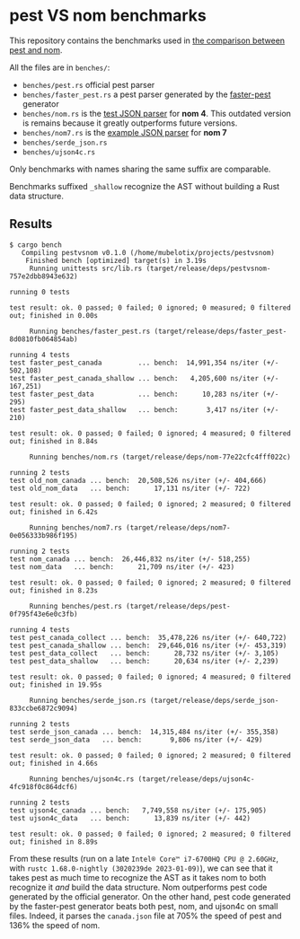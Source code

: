 # pest VS nom benchmarks

This repository contains the benchmarks used in [the comparison between pest and nom](https://github.com/pest-parser/pest/blob/4cdbfc767b05e0e21b3d1d7fb211139f8a6b93c4/README.md#sheer-performance).

All the files are in `benches/`:

- `benches/pest.rs` official pest parser
- `benches/faster_pest.rs` a pest parser generated by the [faster-pest](https://github.com/mubelotix/faster-pest) generator
- `benches/nom.rs` is the [test JSON parser](https://github.com/Geal/nom/blob/b5d11591056b6acf93834dc26f863aff6559c8ac/benches/json.rs) for **nom 4**. This outdated version is remains because it greatly outperforms future versions.
- `benches/nom7.rs` is the [example JSON parser](https://github.com/rust-bakery/nom/blob/main/examples/json.rs) for **nom 7**
- `benches/serde_json.rs`
- `benches/ujson4c.rs`

Only benchmarks with names sharing the same suffix are comparable.

Benchmarks suffixed `_shallow` recognize the AST without building a Rust data structure.

## Results

```
$ cargo bench
   Compiling pestvsnom v0.1.0 (/home/mubelotix/projects/pestvsnom)
    Finished bench [optimized] target(s) in 3.19s
     Running unittests src/lib.rs (target/release/deps/pestvsnom-757e2dbb8943e632)

running 0 tests

test result: ok. 0 passed; 0 failed; 0 ignored; 0 measured; 0 filtered out; finished in 0.00s

     Running benches/faster_pest.rs (target/release/deps/faster_pest-8d0810fb064854ab)

running 4 tests
test faster_pest_canada         ... bench:  14,991,354 ns/iter (+/- 502,108)
test faster_pest_canada_shallow ... bench:   4,205,600 ns/iter (+/- 167,251)
test faster_pest_data           ... bench:      10,283 ns/iter (+/- 295)
test faster_pest_data_shallow   ... bench:       3,417 ns/iter (+/- 210)

test result: ok. 0 passed; 0 failed; 0 ignored; 4 measured; 0 filtered out; finished in 8.84s

     Running benches/nom.rs (target/release/deps/nom-77e22cfc4fff022c)

running 2 tests
test old_nom_canada ... bench:  20,508,526 ns/iter (+/- 404,666)
test old_nom_data   ... bench:      17,131 ns/iter (+/- 722)

test result: ok. 0 passed; 0 failed; 0 ignored; 2 measured; 0 filtered out; finished in 6.42s

     Running benches/nom7.rs (target/release/deps/nom7-0e056333b986f195)

running 2 tests
test nom_canada ... bench:  26,446,832 ns/iter (+/- 518,255)
test nom_data   ... bench:      21,709 ns/iter (+/- 423)

test result: ok. 0 passed; 0 failed; 0 ignored; 2 measured; 0 filtered out; finished in 8.23s

     Running benches/pest.rs (target/release/deps/pest-0f795f43e6e0c3fb)

running 4 tests
test pest_canada_collect ... bench:  35,478,226 ns/iter (+/- 640,722)
test pest_canada_shallow ... bench:  29,646,016 ns/iter (+/- 453,319)
test pest_data_collect   ... bench:      28,732 ns/iter (+/- 3,105)
test pest_data_shallow   ... bench:      20,634 ns/iter (+/- 2,239)

test result: ok. 0 passed; 0 failed; 0 ignored; 4 measured; 0 filtered out; finished in 19.95s

     Running benches/serde_json.rs (target/release/deps/serde_json-833ccbe6872c9094)

running 2 tests
test serde_json_canada ... bench:  14,315,484 ns/iter (+/- 355,358)
test serde_json_data   ... bench:       9,806 ns/iter (+/- 429)

test result: ok. 0 passed; 0 failed; 0 ignored; 2 measured; 0 filtered out; finished in 4.66s

     Running benches/ujson4c.rs (target/release/deps/ujson4c-4fc918f0c864dcf6)

running 2 tests
test ujson4c_canada ... bench:   7,749,558 ns/iter (+/- 175,905)
test ujson4c_data   ... bench:      13,839 ns/iter (+/- 442)

test result: ok. 0 passed; 0 failed; 0 ignored; 2 measured; 0 filtered out; finished in 8.89s
```

From these results (run on a late `Intel® Core™ i7-6700HQ CPU @ 2.60GHz`, with `rustc 1.68.0-nightly (3020239de 2023-01-09)`), we can see that it takes pest as much time to recognize the AST as it takes nom to both recognize it *and* build the data structure. Nom outperforms pest code generated by the official generator. On the other hand, pest code generated by the faster-pest generator beats both pest, nom, and ujson4c on small files. Indeed, it parses the `canada.json` file at 705% the speed of pest and 136% the speed of nom.

